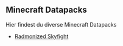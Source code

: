 ## Minecraft Datapacks

Hier findest du diverse Minecraft Datapacks

- [Radmonized Skyfight](https://rafaelurben.github.io/minecraft/datapcks/randomizedskyfight)
